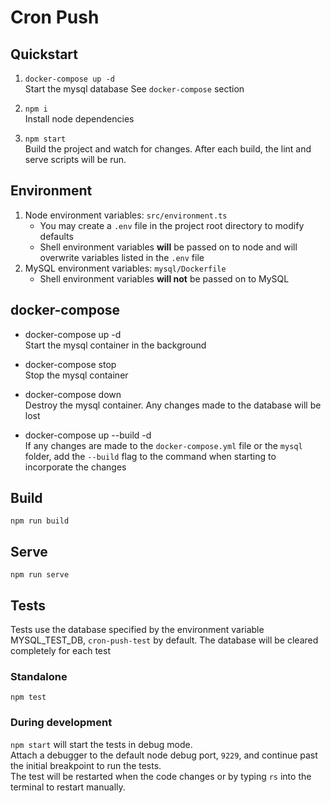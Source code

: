 # Cron Push

## Quickstart

1. `docker-compose up -d`\
    Start the mysql database
    See `docker-compose` section

2. `npm i`\
    Install node dependencies

3. `npm start`\
    Build the project and watch for changes. After each build, the lint and
    serve scripts will be run.

## Environment
1. Node environment variables: `src/environment.ts`
    * You may create a `.env` file in the project root directory to modify defaults
    * Shell environment variables **will** be passed on to node and will overwrite
        variables listed in the `.env` file
2. MySQL environment variables: `mysql/Dockerfile`
    * Shell environment variables **will not** be passed on to MySQL

## docker-compose
* docker-compose up -d\
  Start the mysql container in the background

* docker-compose stop\
  Stop the mysql container

* docker-compose down\
  Destroy the mysql container. Any changes made to the database will be lost

* docker-compose up --build -d\
  If any changes are made to the `docker-compose.yml` file or the `mysql` folder, add
  the `--build` flag to the command when starting to incorporate the changes

## Build
```
npm run build
```

## Serve
```
npm run serve
```

## Tests

Tests use the database specified by the environment variable MYSQL_TEST_DB, `cron-push-test`
by default. The database will be cleared completely for each test

### Standalone
```
npm test
```

### During development
`npm start` will start the tests in debug mode.\
Attach a debugger to the default node debug port, `9229`, and continue past the initial breakpoint to run the tests.\
The test will be restarted when the code changes or by typing `rs` into the terminal to restart manually.